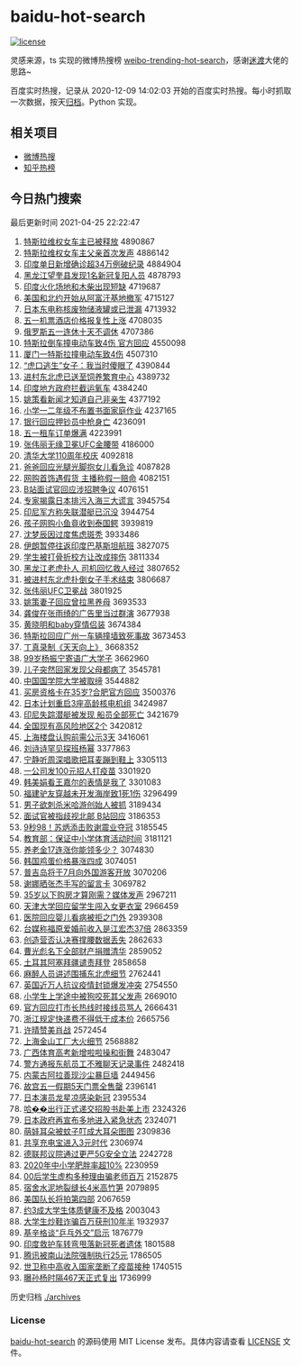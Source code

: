 # baidu-hot-search

[![license](https://img.shields.io/github/license/Arrackisarookie/baidu-hot-search)](https://github.com/Arrackisarookie/baidu-hot-search/blob/master/LICENSE)

灵感来源，ts 实现的微博热搜榜 [weibo-trending-hot-search](https://github.com/justjavac/weibo-trending-hot-search)，感谢[迷渡](https://github.com/justjavac)大佬的思路~

百度实时热搜，记录从 2020-12-09 14:02:03 开始的百度实时热搜。每小时抓取一次数据，按天[归档](./archives)。Python 实现。

## 相关项目
+ [微博热搜](https://github.com/Arrackisarookie/weibo-hot-search)
+ [知乎热榜](https://github.com/Arrackisarookie/zhihu-top-search)

## 今日热门搜索

<!-- Rank Begin -->

最后更新时间 2021-04-25 22:22:47

1. [特斯拉维权女车主已被释放](http://www.baidu.com/baidu?cl=3&tn=SE_baiduhomet8_jmjb7mjw&rsv_dl=fyb_top&fr=top1000&wd=%CC%D8%CB%B9%C0%AD%CE%AC%C8%A8%C5%AE%B3%B5%D6%F7%D2%D1%B1%BB%CA%CD%B7%C5) 4890867
1. [特斯拉维权女车主父亲首次发声](http://www.baidu.com/baidu?cl=3&tn=SE_baiduhomet8_jmjb7mjw&rsv_dl=fyb_top&fr=top1000&wd=%CC%D8%CB%B9%C0%AD%CE%AC%C8%A8%C5%AE%B3%B5%D6%F7%B8%B8%C7%D7%CA%D7%B4%CE%B7%A2%C9%F9) 4886142
1. [印度单日新增确诊超34万例破纪录](http://www.baidu.com/baidu?cl=3&tn=SE_baiduhomet8_jmjb7mjw&rsv_dl=fyb_top&fr=top1000&wd=%D3%A1%B6%C8%B5%A5%C8%D5%D0%C2%D4%F6%C8%B7%D5%EF%B3%AC34%CD%F2%C0%FD%C6%C6%BC%CD%C2%BC) 4884904
1. [黑龙江望奎县发现1名新冠复阳人员](http://www.baidu.com/baidu?cl=3&tn=SE_baiduhomet8_jmjb7mjw&rsv_dl=fyb_top&fr=top1000&wd=%BA%DA%C1%FA%BD%AD%CD%FB%BF%FC%CF%D8%B7%A2%CF%D61%C3%FB%D0%C2%B9%DA%B8%B4%D1%F4%C8%CB%D4%B1) 4878793
1. [印度火化场地和木柴出现短缺](http://www.baidu.com/baidu?cl=3&tn=SE_baiduhomet8_jmjb7mjw&rsv_dl=fyb_top&fr=top1000&wd=%D3%A1%B6%C8%BB%F0%BB%AF%B3%A1%B5%D8%BA%CD%C4%BE%B2%F1%B3%F6%CF%D6%B6%CC%C8%B1) 4719687
1. [美国和北约开始从阿富汗基地撤军](http://www.baidu.com/baidu?cl=3&tn=SE_baiduhomet8_jmjb7mjw&rsv_dl=fyb_top&fr=top1000&wd=%C3%C0%B9%FA%BA%CD%B1%B1%D4%BC%BF%AA%CA%BC%B4%D3%B0%A2%B8%BB%BA%B9%BB%F9%B5%D8%B3%B7%BE%FC) 4715127
1. [日本东电称核废物储液罐或已泄漏](http://www.baidu.com/baidu?cl=3&tn=SE_baiduhomet8_jmjb7mjw&rsv_dl=fyb_top&fr=top1000&wd=%C8%D5%B1%BE%B6%AB%B5%E7%B3%C6%BA%CB%B7%CF%CE%EF%B4%A2%D2%BA%B9%DE%BB%F2%D2%D1%D0%B9%C2%A9) 4713932
1. [五一机票酒店价格报复性上涨](http://www.baidu.com/baidu?cl=3&tn=SE_baiduhomet8_jmjb7mjw&rsv_dl=fyb_top&fr=top1000&wd=%CE%E5%D2%BB%BB%FA%C6%B1%BE%C6%B5%EA%BC%DB%B8%F1%B1%A8%B8%B4%D0%D4%C9%CF%D5%C7) 4708035
1. [俄罗斯五一连休十天不调休](http://www.baidu.com/baidu?cl=3&tn=SE_baiduhomet8_jmjb7mjw&rsv_dl=fyb_top&fr=top1000&wd=%B6%ED%C2%DE%CB%B9%CE%E5%D2%BB%C1%AC%D0%DD%CA%AE%CC%EC%B2%BB%B5%F7%D0%DD) 4707386
1. [特斯拉倒车撞电动车致4伤 官方回应](http://www.baidu.com/baidu?cl=3&tn=SE_baiduhomet8_jmjb7mjw&rsv_dl=fyb_top&fr=top1000&wd=%CC%D8%CB%B9%C0%AD%B5%B9%B3%B5%D7%B2%B5%E7%B6%AF%B3%B5%D6%C24%C9%CB%20%B9%D9%B7%BD%BB%D8%D3%A6) 4550098
1. [厦门一特斯拉撞电动车致4伤](http://www.baidu.com/baidu?cl=3&tn=SE_baiduhomet8_jmjb7mjw&rsv_dl=fyb_top&fr=top1000&wd=%CF%C3%C3%C5%D2%BB%CC%D8%CB%B9%C0%AD%D7%B2%B5%E7%B6%AF%B3%B5%D6%C24%C9%CB) 4507310
1. [“虎口逃生”女子：我当时傻眼了](http://www.baidu.com/baidu?cl=3&tn=SE_baiduhomet8_jmjb7mjw&rsv_dl=fyb_top&fr=top1000&wd=%A1%B0%BB%A2%BF%DA%CC%D3%C9%FA%A1%B1%C5%AE%D7%D3%A3%BA%CE%D2%B5%B1%CA%B1%C9%B5%D1%DB%C1%CB) 4390844
1. [进村东北虎已送至饲养繁育中心](http://www.baidu.com/baidu?cl=3&tn=SE_baiduhomet8_jmjb7mjw&rsv_dl=fyb_top&fr=top1000&wd=%BD%F8%B4%E5%B6%AB%B1%B1%BB%A2%D2%D1%CB%CD%D6%C1%CB%C7%D1%F8%B7%B1%D3%FD%D6%D0%D0%C4) 4389732
1. [印度地方政府拦截运氧车](http://www.baidu.com/baidu?cl=3&tn=SE_baiduhomet8_jmjb7mjw&rsv_dl=fyb_top&fr=top1000&wd=%D3%A1%B6%C8%B5%D8%B7%BD%D5%FE%B8%AE%C0%B9%BD%D8%D4%CB%D1%F5%B3%B5) 4384240
1. [姚策看新闻才知道自己非亲生](http://www.baidu.com/baidu?cl=3&tn=SE_baiduhomet8_jmjb7mjw&rsv_dl=fyb_top&fr=top1000&wd=%D2%A6%B2%DF%BF%B4%D0%C2%CE%C5%B2%C5%D6%AA%B5%C0%D7%D4%BC%BA%B7%C7%C7%D7%C9%FA) 4377192
1. [小学一二年级不布置书面家庭作业](http://www.baidu.com/baidu?cl=3&tn=SE_baiduhomet8_jmjb7mjw&rsv_dl=fyb_top&fr=top1000&wd=%D0%A1%D1%A7%D2%BB%B6%FE%C4%EA%BC%B6%B2%BB%B2%BC%D6%C3%CA%E9%C3%E6%BC%D2%CD%A5%D7%F7%D2%B5) 4237165
1. [银行回应押钞员中枪身亡](http://www.baidu.com/baidu?cl=3&tn=SE_baiduhomet8_jmjb7mjw&rsv_dl=fyb_top&fr=top1000&wd=%D2%F8%D0%D0%BB%D8%D3%A6%D1%BA%B3%AE%D4%B1%D6%D0%C7%B9%C9%ED%CD%F6) 4236091
1. [五一租车订单爆满](http://www.baidu.com/baidu?cl=3&tn=SE_baiduhomet8_jmjb7mjw&rsv_dl=fyb_top&fr=top1000&wd=%CE%E5%D2%BB%D7%E2%B3%B5%B6%A9%B5%A5%B1%AC%C2%FA) 4223991
1. [张伟丽无缘卫冕UFC金腰带](http://www.baidu.com/baidu?cl=3&tn=SE_baiduhomet8_jmjb7mjw&rsv_dl=fyb_top&fr=top1000&wd=%D5%C5%CE%B0%C0%F6%CE%DE%D4%B5%CE%C0%C3%E1UFC%BD%F0%D1%FC%B4%F8) 4186000
1. [清华大学110周年校庆](http://www.baidu.com/baidu?cl=3&tn=SE_baiduhomet8_jmjb7mjw&rsv_dl=fyb_top&fr=top1000&wd=%C7%E5%BB%AA%B4%F3%D1%A7110%D6%DC%C4%EA%D0%A3%C7%EC) 4092818
1. [爸爸回应光腿光脚抱女儿看急诊](http://www.baidu.com/baidu?cl=3&tn=SE_baiduhomet8_jmjb7mjw&rsv_dl=fyb_top&fr=top1000&wd=%B0%D6%B0%D6%BB%D8%D3%A6%B9%E2%CD%C8%B9%E2%BD%C5%B1%A7%C5%AE%B6%F9%BF%B4%BC%B1%D5%EF) 4087828
1. [网购首饰遇假货 主播称假一赔命](http://www.baidu.com/baidu?cl=3&tn=SE_baiduhomet8_jmjb7mjw&rsv_dl=fyb_top&fr=top1000&wd=%CD%F8%B9%BA%CA%D7%CA%CE%D3%F6%BC%D9%BB%F5%20%D6%F7%B2%A5%B3%C6%BC%D9%D2%BB%C5%E2%C3%FC) 4082151
1. [B站面试官回应涉招聘争议](http://www.baidu.com/baidu?cl=3&tn=SE_baiduhomet8_jmjb7mjw&rsv_dl=fyb_top&fr=top1000&wd=B%D5%BE%C3%E6%CA%D4%B9%D9%BB%D8%D3%A6%C9%E6%D5%D0%C6%B8%D5%F9%D2%E9) 4076151
1. [专家揭露日本排污入海三大谎言](http://www.baidu.com/baidu?cl=3&tn=SE_baiduhomet8_jmjb7mjw&rsv_dl=fyb_top&fr=top1000&wd=%D7%A8%BC%D2%BD%D2%C2%B6%C8%D5%B1%BE%C5%C5%CE%DB%C8%EB%BA%A3%C8%FD%B4%F3%BB%D1%D1%D4) 3945754
1. [印尼军方称失联潜艇已沉没](http://www.baidu.com/baidu?cl=3&tn=SE_baiduhomet8_jmjb7mjw&rsv_dl=fyb_top&fr=top1000&wd=%D3%A1%C4%E1%BE%FC%B7%BD%B3%C6%CA%A7%C1%AA%C7%B1%CD%A7%D2%D1%B3%C1%C3%BB) 3944754
1. [孩子网购小鱼竟收到泰国鳄](http://www.baidu.com/baidu?cl=3&tn=SE_baiduhomet8_jmjb7mjw&rsv_dl=fyb_top&fr=top1000&wd=%BA%A2%D7%D3%CD%F8%B9%BA%D0%A1%D3%E3%BE%B9%CA%D5%B5%BD%CC%A9%B9%FA%F6%F9) 3939819
1. [沈梦辰因过度焦虑斑秃](http://www.baidu.com/baidu?cl=3&tn=SE_baiduhomet8_jmjb7mjw&rsv_dl=fyb_top&fr=top1000&wd=%C9%F2%C3%CE%B3%BD%D2%F2%B9%FD%B6%C8%BD%B9%C2%C7%B0%DF%CD%BA) 3933486
1. [伊朗暂停往返印度巴基斯坦航班](http://www.baidu.com/baidu?cl=3&tn=SE_baiduhomet8_jmjb7mjw&rsv_dl=fyb_top&fr=top1000&wd=%D2%C1%C0%CA%D4%DD%CD%A3%CD%F9%B7%B5%D3%A1%B6%C8%B0%CD%BB%F9%CB%B9%CC%B9%BA%BD%B0%E0) 3827075
1. [学生被打骨折校方让改成摔伤](http://www.baidu.com/baidu?cl=3&tn=SE_baiduhomet8_jmjb7mjw&rsv_dl=fyb_top&fr=top1000&wd=%D1%A7%C9%FA%B1%BB%B4%F2%B9%C7%D5%DB%D0%A3%B7%BD%C8%C3%B8%C4%B3%C9%CB%A4%C9%CB) 3811334
1. [黑龙江老虎扑人 司机回忆救人经过](http://www.baidu.com/baidu?cl=3&tn=SE_baiduhomet8_jmjb7mjw&rsv_dl=fyb_top&fr=top1000&wd=%BA%DA%C1%FA%BD%AD%C0%CF%BB%A2%C6%CB%C8%CB%20%CB%BE%BB%FA%BB%D8%D2%E4%BE%C8%C8%CB%BE%AD%B9%FD) 3807652
1. [被进村东北虎扑倒女子手术结束](http://www.baidu.com/baidu?cl=3&tn=SE_baiduhomet8_jmjb7mjw&rsv_dl=fyb_top&fr=top1000&wd=%B1%BB%BD%F8%B4%E5%B6%AB%B1%B1%BB%A2%C6%CB%B5%B9%C5%AE%D7%D3%CA%D6%CA%F5%BD%E1%CA%F8) 3806687
1. [张伟丽UFC卫冕战](http://www.baidu.com/baidu?cl=3&tn=SE_baiduhomet8_jmjb7mjw&rsv_dl=fyb_top&fr=top1000&wd=%D5%C5%CE%B0%C0%F6UFC%CE%C0%C3%E1%D5%BD) 3801925
1. [姚策妻子回应曾拉黑养母](http://www.baidu.com/baidu?cl=3&tn=SE_baiduhomet8_jmjb7mjw&rsv_dl=fyb_top&fr=top1000&wd=%D2%A6%B2%DF%C6%DE%D7%D3%BB%D8%D3%A6%D4%F8%C0%AD%BA%DA%D1%F8%C4%B8) 3693533
1. [龚俊在张雨绮的广告里当过群演](http://www.baidu.com/baidu?cl=3&tn=SE_baiduhomet8_jmjb7mjw&rsv_dl=fyb_top&fr=top1000&wd=%B9%A8%BF%A1%D4%DA%D5%C5%D3%EA%E7%B2%B5%C4%B9%E3%B8%E6%C0%EF%B5%B1%B9%FD%C8%BA%D1%DD) 3677938
1. [黄晓明和baby穿情侣装](http://www.baidu.com/baidu?cl=3&tn=SE_baiduhomet8_jmjb7mjw&rsv_dl=fyb_top&fr=top1000&wd=%BB%C6%CF%FE%C3%F7%BA%CDbaby%B4%A9%C7%E9%C2%C2%D7%B0) 3674384
1. [特斯拉回应广州一车辆撞墙致死事故](http://www.baidu.com/baidu?cl=3&tn=SE_baiduhomet8_jmjb7mjw&rsv_dl=fyb_top&fr=top1000&wd=%CC%D8%CB%B9%C0%AD%BB%D8%D3%A6%B9%E3%D6%DD%D2%BB%B3%B5%C1%BE%D7%B2%C7%BD%D6%C2%CB%C0%CA%C2%B9%CA) 3673453
1. [丁真录制《天天向上》](http://www.baidu.com/baidu?cl=3&tn=SE_baiduhomet8_jmjb7mjw&rsv_dl=fyb_top&fr=top1000&wd=%B6%A1%D5%E6%C2%BC%D6%C6%A1%B6%CC%EC%CC%EC%CF%F2%C9%CF%A1%B7) 3668352
1. [99岁杨振宁寄语广大学子](http://www.baidu.com/baidu?cl=3&tn=SE_baiduhomet8_jmjb7mjw&rsv_dl=fyb_top&fr=top1000&wd=99%CB%EA%D1%EE%D5%F1%C4%FE%BC%C4%D3%EF%B9%E3%B4%F3%D1%A7%D7%D3) 3662960
1. [儿子突然回家发现父母都病了](http://www.baidu.com/baidu?cl=3&tn=SE_baiduhomet8_jmjb7mjw&rsv_dl=fyb_top&fr=top1000&wd=%B6%F9%D7%D3%CD%BB%C8%BB%BB%D8%BC%D2%B7%A2%CF%D6%B8%B8%C4%B8%B6%BC%B2%A1%C1%CB) 3545781
1. [中国国学院大学被取缔](http://www.baidu.com/baidu?cl=3&tn=SE_baiduhomet8_jmjb7mjw&rsv_dl=fyb_top&fr=top1000&wd=%D6%D0%B9%FA%B9%FA%D1%A7%D4%BA%B4%F3%D1%A7%B1%BB%C8%A1%B5%DE) 3544882
1. [买房资格卡在35岁?合肥官方回应](http://www.baidu.com/baidu?cl=3&tn=SE_baiduhomet8_jmjb7mjw&rsv_dl=fyb_top&fr=top1000&wd=%C2%F2%B7%BF%D7%CA%B8%F1%BF%A8%D4%DA35%CB%EA%3F%BA%CF%B7%CA%B9%D9%B7%BD%BB%D8%D3%A6) 3500376
1. [日本计划重启3座高龄核电机组](http://www.baidu.com/baidu?cl=3&tn=SE_baiduhomet8_jmjb7mjw&rsv_dl=fyb_top&fr=top1000&wd=%C8%D5%B1%BE%BC%C6%BB%AE%D6%D8%C6%F43%D7%F9%B8%DF%C1%E4%BA%CB%B5%E7%BB%FA%D7%E9) 3424987
1. [印尼失踪潜艇被发现 船员全部死亡](http://www.baidu.com/baidu?cl=3&tn=SE_baiduhomet8_jmjb7mjw&rsv_dl=fyb_top&fr=top1000&wd=%D3%A1%C4%E1%CA%A7%D7%D9%C7%B1%CD%A7%B1%BB%B7%A2%CF%D6%20%B4%AC%D4%B1%C8%AB%B2%BF%CB%C0%CD%F6) 3421679
1. [全国现有高风险地区2个](http://www.baidu.com/baidu?cl=3&tn=SE_baiduhomet8_jmjb7mjw&rsv_dl=fyb_top&fr=top1000&wd=%C8%AB%B9%FA%CF%D6%D3%D0%B8%DF%B7%E7%CF%D5%B5%D8%C7%F82%B8%F6) 3420812
1. [上海楼盘认购前需公示3天](http://www.baidu.com/baidu?cl=3&tn=SE_baiduhomet8_jmjb7mjw&rsv_dl=fyb_top&fr=top1000&wd=%C9%CF%BA%A3%C2%A5%C5%CC%C8%CF%B9%BA%C7%B0%D0%E8%B9%AB%CA%BE3%CC%EC) 3416061
1. [刘诗诗罕见探班杨幂](http://www.baidu.com/baidu?cl=3&tn=SE_baiduhomet8_jmjb7mjw&rsv_dl=fyb_top&fr=top1000&wd=%C1%F5%CA%AB%CA%AB%BA%B1%BC%FB%CC%BD%B0%E0%D1%EE%C3%DD) 3377863
1. [宁静听周深唱歌把耳麦蹦到鞋上](http://www.baidu.com/baidu?cl=3&tn=SE_baiduhomet8_jmjb7mjw&rsv_dl=fyb_top&fr=top1000&wd=%C4%FE%BE%B2%CC%FD%D6%DC%C9%EE%B3%AA%B8%E8%B0%D1%B6%FA%C2%F3%B1%C4%B5%BD%D0%AC%C9%CF) 3305113
1. [一公司发100元招人打疫苗](http://www.baidu.com/baidu?cl=3&tn=SE_baiduhomet8_jmjb7mjw&rsv_dl=fyb_top&fr=top1000&wd=%D2%BB%B9%AB%CB%BE%B7%A2100%D4%AA%D5%D0%C8%CB%B4%F2%D2%DF%C3%E7) 3301920
1. [韩美娟看王嘉尔的表情是我了](http://www.baidu.com/baidu?cl=3&tn=SE_baiduhomet8_jmjb7mjw&rsv_dl=fyb_top&fr=top1000&wd=%BA%AB%C3%C0%BE%EA%BF%B4%CD%F5%BC%CE%B6%FB%B5%C4%B1%ED%C7%E9%CA%C7%CE%D2%C1%CB) 3301083
1. [福建驴友穿越未开发海岸致1死1伤](http://www.baidu.com/baidu?cl=3&tn=SE_baiduhomet8_jmjb7mjw&rsv_dl=fyb_top&fr=top1000&wd=%B8%A3%BD%A8%C2%BF%D3%D1%B4%A9%D4%BD%CE%B4%BF%AA%B7%A2%BA%A3%B0%B6%D6%C21%CB%C01%C9%CB) 3296499
1. [男子欲刺杀米哈游创始人被抓](http://www.baidu.com/baidu?cl=3&tn=SE_baiduhomet8_jmjb7mjw&rsv_dl=fyb_top&fr=top1000&wd=%C4%D0%D7%D3%D3%FB%B4%CC%C9%B1%C3%D7%B9%FE%D3%CE%B4%B4%CA%BC%C8%CB%B1%BB%D7%A5) 3189434
1. [面试官被指歧视北邮 B站回应](http://www.baidu.com/baidu?cl=3&tn=SE_baiduhomet8_jmjb7mjw&rsv_dl=fyb_top&fr=top1000&wd=%C3%E6%CA%D4%B9%D9%B1%BB%D6%B8%C6%E7%CA%D3%B1%B1%D3%CA%20B%D5%BE%BB%D8%D3%A6) 3186353
1. [9秒98！苏炳添击败谢震业夺冠](http://www.baidu.com/baidu?cl=3&tn=SE_baiduhomet8_jmjb7mjw&rsv_dl=fyb_top&fr=top1000&wd=9%C3%EB98%A3%A1%CB%D5%B1%FE%CC%ED%BB%F7%B0%DC%D0%BB%D5%F0%D2%B5%B6%E1%B9%DA) 3185545
1. [教育部：保证中小学体育活动时间](http://www.baidu.com/baidu?cl=3&tn=SE_baiduhomet8_jmjb7mjw&rsv_dl=fyb_top&fr=top1000&wd=%BD%CC%D3%FD%B2%BF%A3%BA%B1%A3%D6%A4%D6%D0%D0%A1%D1%A7%CC%E5%D3%FD%BB%EE%B6%AF%CA%B1%BC%E4) 3181121
1. [养老金17连涨你能领多少？](http://www.baidu.com/baidu?cl=3&tn=SE_baiduhomet8_jmjb7mjw&rsv_dl=fyb_top&fr=top1000&wd=%D1%F8%C0%CF%BD%F017%C1%AC%D5%C7%C4%E3%C4%DC%C1%EC%B6%E0%C9%D9%A3%BF) 3074830
1. [韩国鸡蛋价格暴涨四成](http://www.baidu.com/baidu?cl=3&tn=SE_baiduhomet8_jmjb7mjw&rsv_dl=fyb_top&fr=top1000&wd=%BA%AB%B9%FA%BC%A6%B5%B0%BC%DB%B8%F1%B1%A9%D5%C7%CB%C4%B3%C9) 3074051
1. [普吉岛将于7月向外国游客开放](http://www.baidu.com/baidu?cl=3&tn=SE_baiduhomet8_jmjb7mjw&rsv_dl=fyb_top&fr=top1000&wd=%C6%D5%BC%AA%B5%BA%BD%AB%D3%DA7%D4%C2%CF%F2%CD%E2%B9%FA%D3%CE%BF%CD%BF%AA%B7%C5) 3070206
1. [谢娜晒张杰手写的留言卡](http://www.baidu.com/baidu?cl=3&tn=SE_baiduhomet8_jmjb7mjw&rsv_dl=fyb_top&fr=top1000&wd=%D0%BB%C4%C8%C9%B9%D5%C5%BD%DC%CA%D6%D0%B4%B5%C4%C1%F4%D1%D4%BF%A8) 3069782
1. [35岁以下购房才算刚需？媒体发声](http://www.baidu.com/baidu?cl=3&tn=SE_baiduhomet8_jmjb7mjw&rsv_dl=fyb_top&fr=top1000&wd=35%CB%EA%D2%D4%CF%C2%B9%BA%B7%BF%B2%C5%CB%E3%B8%D5%D0%E8%A3%BF%C3%BD%CC%E5%B7%A2%C9%F9) 2967211
1. [天津大学回应留学生闯入女更衣室](http://www.baidu.com/baidu?cl=3&tn=SE_baiduhomet8_jmjb7mjw&rsv_dl=fyb_top&fr=top1000&wd=%CC%EC%BD%F2%B4%F3%D1%A7%BB%D8%D3%A6%C1%F4%D1%A7%C9%FA%B4%B3%C8%EB%C5%AE%B8%FC%D2%C2%CA%D2) 2966459
1. [医院回应婴儿看病被拒之门外](http://www.baidu.com/baidu?cl=3&tn=SE_baiduhomet8_jmjb7mjw&rsv_dl=fyb_top&fr=top1000&wd=%D2%BD%D4%BA%BB%D8%D3%A6%D3%A4%B6%F9%BF%B4%B2%A1%B1%BB%BE%DC%D6%AE%C3%C5%CD%E2) 2939308
1. [台媒称福原爱婚前收入是江宏杰37倍](http://www.baidu.com/baidu?cl=3&tn=SE_baiduhomet8_jmjb7mjw&rsv_dl=fyb_top&fr=top1000&wd=%CC%A8%C3%BD%B3%C6%B8%A3%D4%AD%B0%AE%BB%E9%C7%B0%CA%D5%C8%EB%CA%C7%BD%AD%BA%EA%BD%DC37%B1%B6) 2863359
1. [创造营否认决赛撑腰数据丢失](http://www.baidu.com/baidu?cl=3&tn=SE_baiduhomet8_jmjb7mjw&rsv_dl=fyb_top&fr=top1000&wd=%B4%B4%D4%EC%D3%AA%B7%F1%C8%CF%BE%F6%C8%FC%B3%C5%D1%FC%CA%FD%BE%DD%B6%AA%CA%A7) 2862633
1. [曹光彪名下全部财产捐赠清华](http://www.baidu.com/baidu?cl=3&tn=SE_baiduhomet8_jmjb7mjw&rsv_dl=fyb_top&fr=top1000&wd=%B2%DC%B9%E2%B1%EB%C3%FB%CF%C2%C8%AB%B2%BF%B2%C6%B2%FA%BE%E8%D4%F9%C7%E5%BB%AA) 2859052
1. [土耳其阿塞拜疆谴责拜登](http://www.baidu.com/baidu?cl=3&tn=SE_baiduhomet8_jmjb7mjw&rsv_dl=fyb_top&fr=top1000&wd=%CD%C1%B6%FA%C6%E4%B0%A2%C8%FB%B0%DD%BD%AE%C7%B4%D4%F0%B0%DD%B5%C7) 2858658
1. [麻醉人员讲述围捕东北虎细节](http://www.baidu.com/baidu?cl=3&tn=SE_baiduhomet8_jmjb7mjw&rsv_dl=fyb_top&fr=top1000&wd=%C2%E9%D7%ED%C8%CB%D4%B1%BD%B2%CA%F6%CE%A7%B2%B6%B6%AB%B1%B1%BB%A2%CF%B8%BD%DA) 2762441
1. [英国近万人抗议疫情封锁爆发冲突](http://www.baidu.com/baidu?cl=3&tn=SE_baiduhomet8_jmjb7mjw&rsv_dl=fyb_top&fr=top1000&wd=%D3%A2%B9%FA%BD%FC%CD%F2%C8%CB%BF%B9%D2%E9%D2%DF%C7%E9%B7%E2%CB%F8%B1%AC%B7%A2%B3%E5%CD%BB) 2754550
1. [小学生上学途中被狗咬死其父发声](http://www.baidu.com/baidu?cl=3&tn=SE_baiduhomet8_jmjb7mjw&rsv_dl=fyb_top&fr=top1000&wd=%D0%A1%D1%A7%C9%FA%C9%CF%D1%A7%CD%BE%D6%D0%B1%BB%B9%B7%D2%A7%CB%C0%C6%E4%B8%B8%B7%A2%C9%F9) 2669010
1. [官方回应打市长热线时接线员骂人](http://www.baidu.com/baidu?cl=3&tn=SE_baiduhomet8_jmjb7mjw&rsv_dl=fyb_top&fr=top1000&wd=%B9%D9%B7%BD%BB%D8%D3%A6%B4%F2%CA%D0%B3%A4%C8%C8%CF%DF%CA%B1%BD%D3%CF%DF%D4%B1%C2%EE%C8%CB) 2666431
1. [浙江规定快递费不得低于成本价](http://www.baidu.com/baidu?cl=3&tn=SE_baiduhomet8_jmjb7mjw&rsv_dl=fyb_top&fr=top1000&wd=%D5%E3%BD%AD%B9%E6%B6%A8%BF%EC%B5%DD%B7%D1%B2%BB%B5%C3%B5%CD%D3%DA%B3%C9%B1%BE%BC%DB) 2665756
1. [许晴赞美肖战](http://www.baidu.com/baidu?cl=3&tn=SE_baiduhomet8_jmjb7mjw&rsv_dl=fyb_top&fr=top1000&wd=%D0%ED%C7%E7%D4%DE%C3%C0%D0%A4%D5%BD) 2572454
1. [上海金山工厂大火细节](http://www.baidu.com/baidu?cl=3&tn=SE_baiduhomet8_jmjb7mjw&rsv_dl=fyb_top&fr=top1000&wd=%C9%CF%BA%A3%BD%F0%C9%BD%B9%A4%B3%A7%B4%F3%BB%F0%CF%B8%BD%DA) 2568882
1. [广西体育高考新增啦啦操和街舞](http://www.baidu.com/baidu?cl=3&tn=SE_baiduhomet8_jmjb7mjw&rsv_dl=fyb_top&fr=top1000&wd=%B9%E3%CE%F7%CC%E5%D3%FD%B8%DF%BF%BC%D0%C2%D4%F6%C0%B2%C0%B2%B2%D9%BA%CD%BD%D6%CE%E8) 2483047
1. [警方通报东航员工不雅聊天记录事件](http://www.baidu.com/baidu?cl=3&tn=SE_baiduhomet8_jmjb7mjw&rsv_dl=fyb_top&fr=top1000&wd=%BE%AF%B7%BD%CD%A8%B1%A8%B6%AB%BA%BD%D4%B1%B9%A4%B2%BB%D1%C5%C1%C4%CC%EC%BC%C7%C2%BC%CA%C2%BC%FE) 2482418
1. [内蒙古阿拉善现沙尘暴巨墙](http://www.baidu.com/baidu?cl=3&tn=SE_baiduhomet8_jmjb7mjw&rsv_dl=fyb_top&fr=top1000&wd=%C4%DA%C3%C9%B9%C5%B0%A2%C0%AD%C9%C6%CF%D6%C9%B3%B3%BE%B1%A9%BE%DE%C7%BD) 2449456
1. [故宫五一假期5天门票全售罄](http://www.baidu.com/baidu?cl=3&tn=SE_baiduhomet8_jmjb7mjw&rsv_dl=fyb_top&fr=top1000&wd=%B9%CA%B9%AC%CE%E5%D2%BB%BC%D9%C6%DA5%CC%EC%C3%C5%C6%B1%C8%AB%CA%DB%F3%C0) 2396141
1. [日本演员龙星凉感染新冠](http://www.baidu.com/baidu?cl=3&tn=SE_baiduhomet8_jmjb7mjw&rsv_dl=fyb_top&fr=top1000&wd=%C8%D5%B1%BE%D1%DD%D4%B1%C1%FA%D0%C7%C1%B9%B8%D0%C8%BE%D0%C2%B9%DA) 2395534
1. [哈��出行正式递交招股书赴美上市](http://www.baidu.com/baidu?cl=3&tn=SE_baiduhomet8_jmjb7mjw&rsv_dl=fyb_top&fr=top1000&wd=%B9%FE%86%AA%B3%F6%D0%D0%D5%FD%CA%BD%B5%DD%BD%BB%D5%D0%B9%C9%CA%E9%B8%B0%C3%C0%C9%CF%CA%D0) 2324326
1. [日本政府再宣布多地进入紧急状态](http://www.baidu.com/baidu?cl=3&tn=SE_baiduhomet8_jmjb7mjw&rsv_dl=fyb_top&fr=top1000&wd=%C8%D5%B1%BE%D5%FE%B8%AE%D4%D9%D0%FB%B2%BC%B6%E0%B5%D8%BD%F8%C8%EB%BD%F4%BC%B1%D7%B4%CC%AC) 2324071
1. [萌娃耳朵被蚊子叮成大耳朵图图](http://www.baidu.com/baidu?cl=3&tn=SE_baiduhomet8_jmjb7mjw&rsv_dl=fyb_top&fr=top1000&wd=%C3%C8%CD%DE%B6%FA%B6%E4%B1%BB%CE%C3%D7%D3%B6%A3%B3%C9%B4%F3%B6%FA%B6%E4%CD%BC%CD%BC) 2309836
1. [共享充电宝进入3元时代](http://www.baidu.com/baidu?cl=3&tn=SE_baiduhomet8_jmjb7mjw&rsv_dl=fyb_top&fr=top1000&wd=%B9%B2%CF%ED%B3%E4%B5%E7%B1%A6%BD%F8%C8%EB3%D4%AA%CA%B1%B4%FA) 2306974
1. [德联邦议院通过更严5G安全立法](http://www.baidu.com/baidu?cl=3&tn=SE_baiduhomet8_jmjb7mjw&rsv_dl=fyb_top&fr=top1000&wd=%B5%C2%C1%AA%B0%EE%D2%E9%D4%BA%CD%A8%B9%FD%B8%FC%D1%CF5G%B0%B2%C8%AB%C1%A2%B7%A8) 2242728
1. [2020年中小学肥胖率超10%](http://www.baidu.com/baidu?cl=3&tn=SE_baiduhomet8_jmjb7mjw&rsv_dl=fyb_top&fr=top1000&wd=2020%C4%EA%D6%D0%D0%A1%D1%A7%B7%CA%C5%D6%C2%CA%B3%AC10%25) 2230959
1. [00后学生虚构多种理由骗老师百万](http://www.baidu.com/baidu?cl=3&tn=SE_baiduhomet8_jmjb7mjw&rsv_dl=fyb_top&fr=top1000&wd=00%BA%F3%D1%A7%C9%FA%D0%E9%B9%B9%B6%E0%D6%D6%C0%ED%D3%C9%C6%AD%C0%CF%CA%A6%B0%D9%CD%F2) 2152875
1. [宿舍水泥地裂缝长4米高竹笋](http://www.baidu.com/baidu?cl=3&tn=SE_baiduhomet8_jmjb7mjw&rsv_dl=fyb_top&fr=top1000&wd=%CB%DE%C9%E1%CB%AE%C4%E0%B5%D8%C1%D1%B7%EC%B3%A44%C3%D7%B8%DF%D6%F1%CB%F1) 2079895
1. [美国队长将拍第四部](http://www.baidu.com/baidu?cl=3&tn=SE_baiduhomet8_jmjb7mjw&rsv_dl=fyb_top&fr=top1000&wd=%C3%C0%B9%FA%B6%D3%B3%A4%BD%AB%C5%C4%B5%DA%CB%C4%B2%BF) 2067659
1. [约3成大学生体质健康不及格](http://www.baidu.com/baidu?cl=3&tn=SE_baiduhomet8_jmjb7mjw&rsv_dl=fyb_top&fr=top1000&wd=%D4%BC3%B3%C9%B4%F3%D1%A7%C9%FA%CC%E5%D6%CA%BD%A1%BF%B5%B2%BB%BC%B0%B8%F1) 2003043
1. [大学生炒鞋诈骗百万获刑10年半](http://www.baidu.com/baidu?cl=3&tn=SE_baiduhomet8_jmjb7mjw&rsv_dl=fyb_top&fr=top1000&wd=%B4%F3%D1%A7%C9%FA%B3%B4%D0%AC%D5%A9%C6%AD%B0%D9%CD%F2%BB%F1%D0%CC10%C4%EA%B0%EB) 1932937
1. [基辛格谈“乒乓外交”启示](http://www.baidu.com/baidu?cl=3&tn=SE_baiduhomet8_jmjb7mjw&rsv_dl=fyb_top&fr=top1000&wd=%BB%F9%D0%C1%B8%F1%CC%B8%A1%B0%C6%B9%C5%D2%CD%E2%BD%BB%A1%B1%C6%F4%CA%BE) 1876779
1. [印度救护车转弯甩落新冠死者遗体](http://www.baidu.com/baidu?cl=3&tn=SE_baiduhomet8_jmjb7mjw&rsv_dl=fyb_top&fr=top1000&wd=%D3%A1%B6%C8%BE%C8%BB%A4%B3%B5%D7%AA%CD%E4%CB%A6%C2%E4%D0%C2%B9%DA%CB%C0%D5%DF%D2%C5%CC%E5) 1801588
1. [腾讯被南山法院强制执行25元](http://www.baidu.com/baidu?cl=3&tn=SE_baiduhomet8_jmjb7mjw&rsv_dl=fyb_top&fr=top1000&wd=%CC%DA%D1%B6%B1%BB%C4%CF%C9%BD%B7%A8%D4%BA%C7%BF%D6%C6%D6%B4%D0%D025%D4%AA) 1786505
1. [世卫称中高收入国家垄断了疫苗接种](http://www.baidu.com/baidu?cl=3&tn=SE_baiduhomet8_jmjb7mjw&rsv_dl=fyb_top&fr=top1000&wd=%CA%C0%CE%C0%B3%C6%D6%D0%B8%DF%CA%D5%C8%EB%B9%FA%BC%D2%C2%A2%B6%CF%C1%CB%D2%DF%C3%E7%BD%D3%D6%D6) 1740515
1. [曝孙杨时隔467天正式复出](http://www.baidu.com/baidu?cl=3&tn=SE_baiduhomet8_jmjb7mjw&rsv_dl=fyb_top&fr=top1000&wd=%C6%D8%CB%EF%D1%EE%CA%B1%B8%F4467%CC%EC%D5%FD%CA%BD%B8%B4%B3%F6) 1736999
<!-- Rank End -->

历史归档 [./archives](./archives)

### License

[baidu-hot-search](https://github.com/Arrackisarookie/baidu-hot-search) 的源码使用 MIT License 发布。具体内容请查看 [LICENSE](./LICENSE) 文件。
